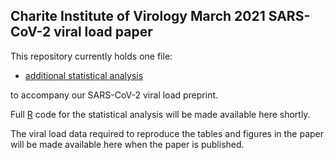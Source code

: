 ## Charite Institute of Virology March 2021 SARS-CoV-2 viral load paper

This repository currently holds one file:

* <a href="https://github.com/VirologyCharite/SARS-CoV-2-VL-paper/blob/main/preprint.html">additional statistical analysis</a>

to accompany our SARS-CoV-2 viral load preprint.

Full [R](https://www.r-project.org/) code for the statistical analysis will
be made available here shortly.

The viral load data required to reproduce the tables and figures in the
paper will be made available here when the paper is published.
